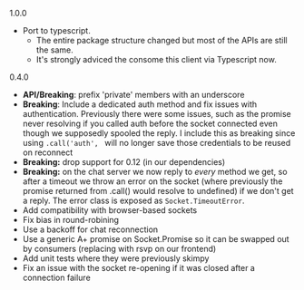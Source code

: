 1.0.0
 - Port to typescript.
   - The entire package structure changed but most of the APIs are still the same.
   - It's strongly adviced the consome this client via Typescript now.


0.4.0
 - **API/Breaking**: prefix 'private' members with an underscore
 - **Breaking**: Include a dedicated auth method and fix issues with authentication. Previously there were some issues, such as the promise never resolving if you called auth before the socket connected even though we supposedly spooled the reply. I include this as breaking since using `.call('auth', ` will no longer save those credentials to be reused on reconnect
 - **Breaking:** drop support for 0.12 (in our dependencies)
 - **Breaking:** on the chat server we now reply to _every_ method we get, so after a timeout we throw an error on the socket (where previously the promise returned from .call() would resolve to undefined) if we don't get a reply. The error class is exposed as `Socket.TimeoutError`.
 - Add compatibility with browser-based sockets
 - Fix bias in round-robining
 - Use a backoff for chat reconnection
 - Use a generic A+ promise on Socket.Promise so it can be swapped out by consumers (replacing with rsvp on our frontend)
 - Add unit tests where they were previously skimpy
 - Fix an issue with the socket re-opening if it was closed after a connection failure
